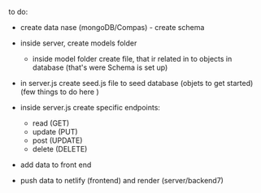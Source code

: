 to do:
- create data nase (mongoDB/Compas)
        - create schema
- inside server, create models folder
    - inside model folder create file, that ir related in to objects in database (that's were Schema is set up)
- in server.js create seed.js file to seed database (objets to get started)(few things to do here )
- inside server.js create specific endpoints: 
    - read (GET)
    - update (PUT)
    - post (UPDATE)
    - delete (DELETE)

- add data to front end 

- push data to netlify (frontend) and render (server/backend7)
